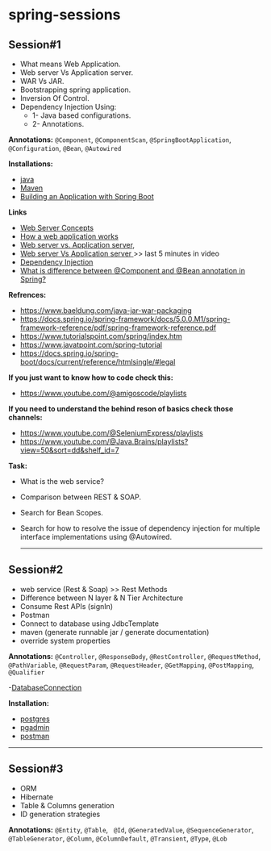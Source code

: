 # spring-sessions

## Session#1

- What means Web Application.
- Web server Vs Application server.
- WAR Vs JAR.
- Bootstrapping spring application.
- Inversion Of Control.
- Dependency Injection Using:
	- 1- Java based configurations.
	- 2- Annotations.

**Annotations:**  ``@Component``, ``@ComponentScan``, ``@SpringBootApplication``, ``@Configuration``, ``@Bean``, ``@Autowired``
  
**Installations:**
- [java](https://www.codejava.net/java-se/download-and-install-java-11-openjdk-and-oracle-jdk)
- [Maven](https://phoenixnap.com/kb/install-maven-windows)
- [Building an Application with Spring Boot](https://spring.io/guides/gs/spring-boot)

**Links**
- [Web Server Concepts](https://www.youtube.com/watch?v=9J1nJOivdyw)
- [How a web application works](https://www.youtube.com/watch?v=zjfViRCjT5U)
- [Web server vs. Application server](https://www.educative.io/answers/web-server-vs-application-server),
- [Web server Vs Application server ](https://youtu.be/-XoXOp7Ihyc?list=PL0pSb9Km2KjLs6GA1KS20N2QEFpwFJEap&t=853)>> last 5  minutes in video
- [Dependency Injection](https://www.youtube.com/watch?v=eQ90v7HQT-Q)
- [What is difference between @Component and @Bean annotation in Spring?](https://medium.com/javarevisited/what-is-difference-between-component-and-bean-annotation-in-spring-bffdad0ab899)

**Refrences:**
- https://www.baeldung.com/java-jar-war-packaging
- https://docs.spring.io/spring-framework/docs/5.0.0.M1/spring-framework-reference/pdf/spring-framework-reference.pdf
- https://www.tutorialspoint.com/spring/index.htm
- https://www.javatpoint.com/spring-tutorial
- https://docs.spring.io/spring-boot/docs/current/reference/htmlsingle/#legal

**If you just want to know how to code check this:**
- https://www.youtube.com/@amigoscode/playlists

**If you need to understand the behind reson of basics check those channels:**
  - https://www.youtube.com/@SeleniumExpress/playlists
  - https://www.youtube.com/@Java.Brains/playlists?view=50&sort=dd&shelf_id=7

**Task:**
- What is the web service?
- Comparison between REST & SOAP.
- Search for Bean Scopes.
- Search for how to resolve the issue of dependency injection for multiple interface implementations using @Autowired.

  ____

## Session#2

- web service (Rest & Soap) >> Rest Methods
- Difference between N layer & N Tier Architecture
- Consume Rest APIs (signIn)
- Postman
- Connect to database using JdbcTemplate
- maven (generate runnable jar / generate documentation)
- override system properties

**Annotations:** ``@Controller``, ``@ResponseBody``, ``@RestController``, ``@RequestMethod``, ``@PathVariable``, ``@RequestParam``, ``@RequestHeader``, ``@GetMapping``, ``@PostMapping``, ``@Qualifier``

-[DatabaseConnection](https://docs.oracle.com/cd/E19509-01/820-3497/agqka/index.html)

**Installation:**
- [postgres](https://www.postgresql.org/download/)
- [pgadmin](https://www.pgadmin.org/download/)
- [postman](https://www.postman.com/downloads/)

___

## Session#3

- ORM
- Hibernate
- Table & Columns generation
- ID generation strategies

**Annotations:** ``@Entity``, ``@Table``, `` @Id``, ``@GeneratedValue``, ``@SequenceGenerator``, ``@TableGenerator``, ``@Column``, ``@ColumnDefault``, ``@Transient``, ``@Type``, ``@Lob``
